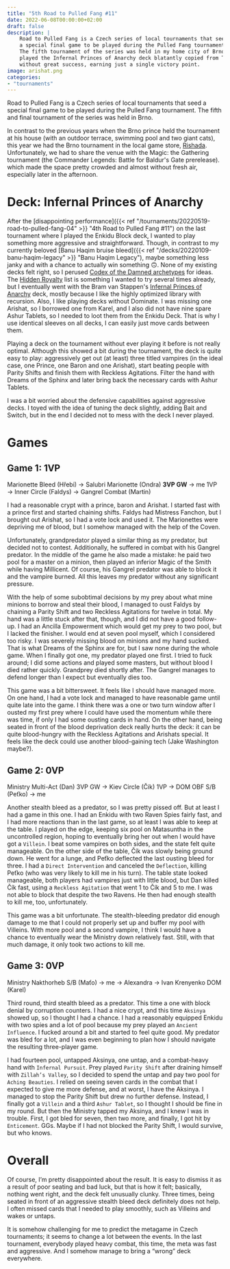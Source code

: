 ```yaml
---
title: "5th Road to Pulled Fang #11"
date: 2022-06-08T00:00:00+02:00
draft: false
description: |
    Road to Pulled Fang is a Czech series of local tournaments that seed
    a special final game to be played during the Pulled Fang tournament.
    The fifth tournament of the series was held in my home city of Brno. I
    played the Infernal Princes of Anarchy deck blatantly copied from TWDA
    without great success, earning just a single victory point. 
image: arishat.png
categories:
- "tournaments"
---
```


Road to Pulled Fang is a Czech series of local tournaments that seed a special
final game to be played during the Pulled Fang tournament. The fifth and final
tournament of the series was held in Brno.

In contrast to the previous years when the Brno prince held the tournament at
his house (with an outdoor terrace, swimming pool and two giant cats), this year
we had the Brno tournament in the local game store, [Rishada](https://www.rishada.cz/turnaje).
Unfortunately, we had to share the venue with the Magic: the Gathering tournament
(the Commander Legends: Battle for Baldur's Gate prerelease). which made the
space pretty crowded and almost without fresh air, especially later in the
afternoon.

# Deck: Infernal Princes of Anarchy 

After the [disappointing performance]({{< ref "/tournaments/20220519-road-to-pulled-fang-04" >}} "4th Road to Pulled Fang #11")
on the last tournament where I played the Enkidu Block deck, I wanted to play
something more aggressive and straightforward. Though, in contrast to my currently
beloved [Banu Haqim bruise bleed]({{< ref "/decks/20220109-banu-haqim-legacy" >}} "Banu Haqim Legacy"),
maybe something less janky and with a chance to actually win something 🙃. None
of my existing decks felt right, so I perused [Codex of the Damned archetypes](https://codex-of-the-damned.org)
for ideas. The [Hidden Royalty](https://codex-of-the-damned.org/en/archetypes/neonate/hidden-royalty.html)
list is something I wanted to try several times already, but I eventually
went with the Bram van Stappen's [Infernal Princes of Anarchy](https://www.vekn.net/forum/event-reports-and-twd/79467-twd-belgian-national-championship-2021-brussels-6-11-2021)
deck, mostly because I like the highly optimized library with recursion. Also,
I like playing decks without Dominate. I was missing one Arishat, so I borrowed
one from Karel, and I also did not have nine spare Ashur Tablets, so I needed to
loot them from the Enkidu Deck. That is why I use identical sleeves on all decks,
I can easily just move cards between them.

Playing a deck on the tournament without ever playing it before is not really
optimal. Although this showed a bit during the tournament, the deck is quite
easy to play: aggressively get out (at least) three titled vampires (in
the ideal case, one Prince, one Baron and one Arishat), start beating people
with Parity Shifts and finish them with Reckless Agitations. Filter the hand
with Dreams of the Sphinx and later bring back the necessary cards with Ashur
Tablets.

I was a bit worried about the defensive capabilities against aggressive decks.
I toyed with the idea of tuning the deck slightly, adding Bait and Switch, but
in the end I decided not to mess with the deck I never played.

# Games

## Game 1: 1VP

Marionette Bleed (Hřebi) →️ Salubri Marionette (Ondra) **3VP GW** →️ me 1VP →️ Inner Circle (Faldys) →️ Gangrel Combat (Martin)

I had a reasonable crypt with a prince, baron and Arishat. I started fast with
a prince first and started chaining shifts. Faldys had Mistress Fanchon, but I
brought out Arishat, so I had a vote lock and used it. The Marionettes were 
depriving me of blood, but I somehow managed with the help of the Coven.

Unfortunately, grandpredator played a similar thing as my predator, but decided
not to contest. Additionally, he suffered in combat with his Gangrel predator.
In the middle of the game he also made a mistake: he paid two pool for a master
on a minion, then played an inferior Magic of the Smith while having Millicent.
Of course, his Gangrel predator was able to block it and the vampire burned. All
this leaves my predator without any significant pressure.

With the help of some subobtimal decisions by my prey about what mine minions to
borrow and steal their blood, I managed to oust Faldys by chaining a Parity Shift
and two Reckless Agitations for twelve in total. My hand was a little stuck after
that, though, and I did not have a good follow-up. I had an Ancilla Empowerment
which would get my prey to two pool, but I lacked the finisher. I would end
at seven pool myself, which I considered too risky. I was severely missing blood
on minions and my hand sucked. That is what Dreams of the Sphinx are for, but I
saw none during the whole game. When I finally got one, my predator played one
first. I tried to fuck around; I did some actions and played some masters, but
without blood I died rather quickly. Grandprey died shortly after. The Gangrel
manages to defend longer than I expect but eventually dies too.

This game was a bit bittersweet. It feels like I should have managed more. On 
one hand, I had a vote lock and managed to have reasonable game until quite late
into the game. I think there was a one or two turn window after I ousted my
first prey where I could have used the momentum while there was time, if only I
had some ousting cards in hand. On the other hand, being seated in front
of the blood deprivation deck really hurts the deck: it can be quite blood-hungry
with the Reckless Agitations and Arishats special. It feels like the deck could
use another blood-gaining tech (Jake Washington maybe?).

## Game 2: 0VP

Ministry Multi-Act (Dan) 3VP GW →️ Kiev Circle (Čík) 1VP →️ DOM OBF S/B (Peťko) →️ me

Another stealth bleed as a predator, so I was pretty pissed off. But at least I
had a game in this one. I had an Enkidu with two Raven Spies fairly fast, and I
had more reactions than in the last game, so at least I was able to keep at the
table. I played on the edge, keeping six pool on Matasuntha in the uncontrolled
region, hoping to eventually bring her out when I would have got a `Villein`. I
beat some vampires on both sides, and the state felt quite manageable. 
On the other side of the table, Čík was slowly being ground down. He went
for a lunge, and Peťko deflected the last ousting bleed for three. I had
a `Direct Intervention` and canceled the `Deflection`, killing Peťko (who was very
likely to kill me in his turn). The table state looked manageable, both players
had vampires just with little blood, but Dan killed Čík fast, using a `Reckless
Agitation` that went 1 to Čík and 5 to me. I was not able to block that despite
the two Ravens. He then had enough stealth to kill me, too, unfortunately.

This game was a bit unfortunate. The stealth-bleeding predator did enough damage
to me that I could not properly set up and buffer my pool with Villeins.
With more pool and a second vampire, I think I would have a chance to eventually
wear the Ministry down relatively fast. Still, with that much damage, it only
took two actions to kill me.

## Game 3: 0VP

Ministry Nakthorheb S/B (Maťo) →️️ me →️️ Alexandra →️ Ivan Krenyenko DOM (Karel)

Third round, third stealth bleed as a predator. This time a one with block
denial by corruption counters. I had a nice crypt, and this time `Aksinya` showed
up, so I thought I had a chance. I had a reasonably equipped Enkidu with two
spies and a lot of pool because my prey played an `Ancient Influence`. I fucked
around a bit and started to feel quite good. My predator was bled for a lot,
and I was even beginning to plan how I should navigate the resulting three-player
game.

I had fourteen pool, untapped Aksinya, one untap, and a combat-heavy hand
with `Infernal Pursuit`. Prey played `Parity Shift` after draining himself with
`Zillah’s Valley`, so I decided to spend the untap and pay two pool for
`Aching Beauties`. I relied on seeing seven cards in the combat that I expected
to give me more defense, and at worst, I have the Aksinya. I managed to stop
the Parity Shift but drew no further defense. Instead, I finally got a `Villein`
and a third `Ashur Tablet`, so I thought I should be fine in my round. But then
the Ministry tapped my Aksinya, and I knew I was in trouble. First, I got bled
for seven, then two more, and finally, I got hit by `Enticement`. GGs. Maybe if I
had not blocked the Parity Shift, I would survive, but who knows.

# Overall


Of course, I’m pretty disappointed about the result. It is easy to dismiss it
as a result of poor seating and bad luck, but that is how it felt; basically,
nothing went right, and the deck felt unusually clunky. Three times, being
seated in front of an aggressive stealth bleed deck definitely does not help.
I often missed cards that I needed to play smoothly, such as Villeins and wakes
or untaps.

It is somehow challenging for me to predict the metagame in Czech tournaments;
it seems to change a lot between the events. In the last tournament, everybody
played heavy combat, this time, the meta was fast and aggressive. And I somehow
manage to bring a “wrong” deck everywhere.
